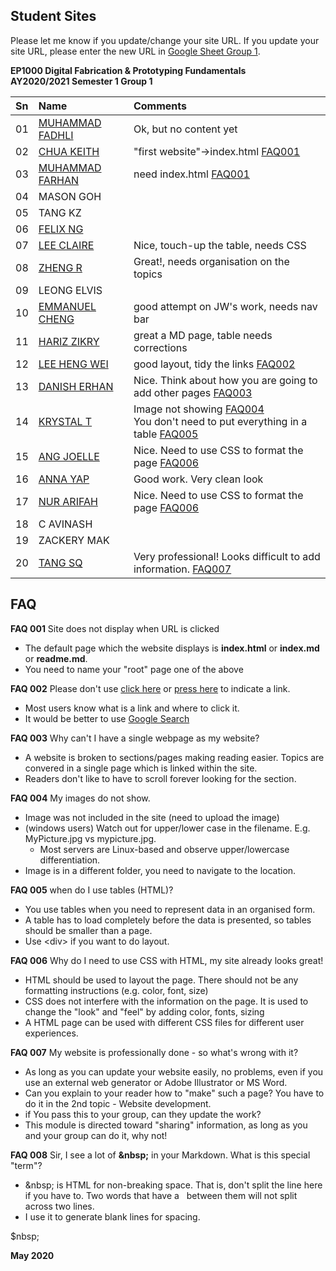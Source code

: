 
## Student Sites

Please let me know if you update/change your site URL.
If you update your site URL, please enter the new URL in [Google Sheet Group 1](https://drive.google.com/open?id=1X9X7FhpFlZU25ybGc4Znd4XozB-3NqZJ).

**EP1000 Digital Fabrication & Prototyping Fundamentals**    
**AY2020/2021 Semester 1 Group 1**

|Sn   |Name        |Comments|
|:-------|:-----------|:------|
01 |  [MUHAMMAD FADHLI](https://darksnowle.github.io/EP1000/) | Ok, but no content yet|
02 |  [CHUA KEITH     ](https://keithsp.github.io/Ep1000/) |"first website"->index.html [FAQ001](#faq001)|
03 |  [MUHAMMAD FARHAN](https://mfarhan1211.github.io/EP1000) | need index.html [FAQ001](#faq001) |
04 |  MASON GOH       |       |
05 |  TANG KZ         |     |
06 |  [FELIX NG       ](https://felixnkw.github.io/EP1000/) ||
07 |  [LEE CLAIRE     ](https://sp-claire.github.io/E1000/) |Nice, touch-up the table, needs CSS|
08 |  [ZHENG R        ](https://zhengrq20.github.io/ep1000/) |Great!, needs organisation on the topics|
09 |  LEONG ELVIS     |     |
10 |  [EMMANUEL CHENG ](https://partixle.github.io/EP1000/) |good attempt on JW's work, needs nav bar|
11 |  [HARIZ ZIKRY    ](https://harizzikry.github.io/EP1000/) |great a MD page, table needs corrections|
12 |  [LEE HENG WEI   ](https://leehengwei.github.io/EP1000/) |good layout, tidy the links [FAQ002](#faq002)|
13 |  [DANISH ERHAN   ](https://danish-erhan02.github.io/EP1000/) |Nice. Think about how you are going to add other pages [FAQ003](#faq003)|
14 |  [KRYSTAL T      ](https://krystaltan19.github.io/EP1000/) |Image not showing [FAQ004](#faq004)<br>You don't need to put everything in a table [FAQ005](#faq005)|
15 |  [ANG JOELLE     ](https://jaze7.github.io/EP1000/) |Nice. Need to use CSS to format the page [FAQ006](#faq006)|
16 |  [ANNA YAP       ](https://annayjl.github.io/EP1000/) |Good work.  Very clean look|
17 |  [NUR ARIFAH     ](https://refrigerated.github.io/EP1000/) |Nice. Need to use CSS to format the page [FAQ006](#faq006)|
18 |  C AVINASH       |      |
19 |  ZACKERY MAK     |      |
20 |  [TANG SQ        ](https://tangshiqing.github.io/EP1000/) |Very professional! Looks difficult to add information.  [FAQ007](#faq007)|


## FAQ

<a name="faq001"></a>**FAQ 001** Site does not display when URL is clicked

* The default page which the website displays is **index.html** or **index.md** or **readme.md**.
* You need to name your "root" page one of the above

<a name="faq002"></a>**FAQ 002** Please don't use [click here](http://google.com) or [press here](http://google.com) to indicate a link.

* Most users know what is a link and where to click it.
* It would be better to use [Google Search](http://google.com)

<a name="faq003"></a>**FAQ 003** Why can't I have a single webpage as my website?

* A website is broken to sections/pages making reading easier.  Topics are convered in a single page which is linked within the site.
* Readers don't like to have to scroll forever looking for the section.

<a name="faq004"></a>**FAQ 004** My images do not show.

* Image was not included in the site (need to upload the image)
* (windows users) Watch out for upper/lower case in the filename. E.g. MyPicture.jpg vs mypicture.jpg.   
    - Most servers are Linux-based and observe upper/lowercase differentiation.
* Image is in a different folder, you need to navigate to the location.

<a name="faq005"></a>**FAQ 005** when do I use tables (HTML)?

* You use tables when you need to represent data in an organised form.
* A table has to load completely before the data is presented, so tables should be smaller than a page.
* Use \<div\> if you want to do layout.

<a name="faq006"></a>**FAQ 006** Why do I need to use CSS with HTML, my site already looks great!

* HTML should be used to layout the page. There should not be any formatting instructions (e.g. color, font, size)
* CSS does not interfere with the information on the page.  It is used to change the "look" and "feel" by adding color, fonts, sizing
* A HTML page can be used with different CSS files for different user experiences.

<a name="faq007"></a>**FAQ 007** My website is professionally done - so what's wrong with it?

* As long as you can update your website easily, no problems, even if you use an external web generator or Adobe Illustrator or MS Word.
* Can you explain to your reader how to "make" such a page?  You have to do it in the 2nd topic - Website development.
* if You pass this to your group, can they update the work?
* This module is directed toward "sharing" information, as long as you and your group can do it, why not!

<a name="faq008"></a>**FAQ 008** Sir, I see a lot of **&amp;nbsp;** in your Markdown. What is this special "term"?

* &amp;nbsp; is HTML for non-breaking space.  That is, don't split the line here if you have to.  Two words that have a &nbsp; between them will not split across two lines.
* I use it to generate blank lines for spacing.

$nbsp; 

**May 2020**
